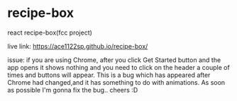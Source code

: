 # recipe-box
react recipe-box(fcc project)

live link: https://ace1122sp.github.io/recipe-box/


issue: if you are using Chrome, after you click Get Started button and the app opens it shows nothing and you need to click on the header a couple of times and buttons will appear.
This is a bug which has appeared after Chrome had changed,and it has something to do with animations.
As soon as possible I'm gonna fix the bug.. cheers :D 
